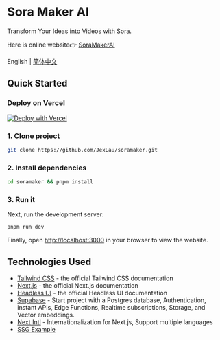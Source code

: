 # Sora Maker AI

Transform Your Ideas into Videos with Sora.

Here is online website👉 [SoraMakerAI](https://soramaker.ai)

<div align="left">

English | [简体中文](https://github.com/JexLau/soramaker/blob/main/README.zh-CN.md)

## Quick Started

### Deploy on Vercel

[![Deploy with Vercel](https://vercel.com/button)](https://vercel.com/new/import?s=https%3A%2F%2Fgithub.com%2FJexLau%2Fsoramaker&hasTrialAvailable=1&showOptionalTeamCreation=false&project-name=soramaker&framework=nextjs&totalProjects=1&remainingProjects=1)


### 1. Clone project

```bash
git clone https://github.com/JexLau/soramaker.git
```

### 2. Install dependencies

```bash
cd soramaker && pnpm install
```

### 3. Run it

Next, run the development server:

```bash
pnpm run dev
```

Finally, open [http://localhost:3000](http://localhost:3000) in your browser to view the website.

## Technologies Used

- [Tailwind CSS](https://tailwindcss.com/docs) - the official Tailwind CSS documentation
- [Next.js](https://nextjs.org/docs) - the official Next.js documentation
- [Headless UI](https://headlessui.dev) - the official Headless UI documentation
- [Supabase](https://supabase.com) - Start project with a Postgres database, Authentication, instant APIs, Edge Functions, Realtime subscriptions, Storage, and Vector embeddings. 
- [Next Intl](https://next-intl-docs.vercel.app/) - Internationalization for Next.js, Support multiple languages
- [SSG Example]()